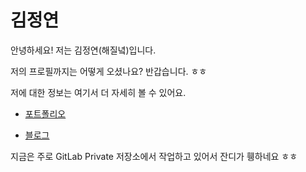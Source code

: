 # 김정연

안녕하세요! 저는 김정연(해질녘)입니다.

저의 프로필까지는 어떻게 오셨나요? 반갑습니다. ㅎㅎ 

저에 대한 정보는 여기서 더 자세히 볼 수 있어요.

* [포트폴리오](https://sumptuous-beryl-699.notion.site/aa53e49268154f23a44f50b59aedb74e)

* [블로그](https://velog.io/@0008mari)

지금은 주로 GitLab Private 저장소에서 작업하고 있어서 잔디가 휑하네요 ㅎㅎ

